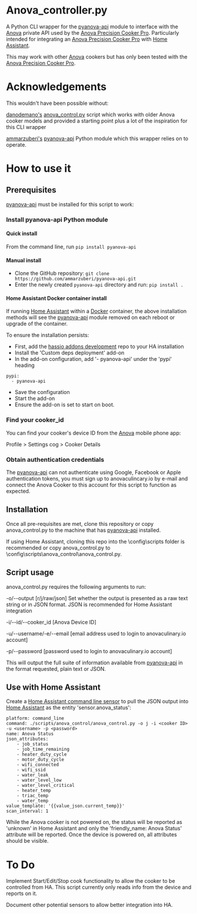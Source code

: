 # Anova_controller.py
A Python CLI wrapper for the [pyanova-api](https://github.com/ammarzuberi/pyanova-api) module to interface with the [Anova](https://anovaculinary.com/) private API used by the [Anova Precision Cooker Pro](https://anovaculinary.com/anova-precision-cooker/pro/). Particularly intended for integrating an [Anova Precision Cooker Pro](https://anovaculinary.com/anova-precision-cooker/pro/) with [Home Assistant](https://www.home-assistant.io/).

This may work with other [Anova](https://anovaculinary.com/) cookers but has only been tested with the [Anova Precision Cooker Pro](https://anovaculinary.com/anova-precision-cooker/pro/).

# Acknowledgements
This wouldn't have been possible without:

[danodemano's](https://github.com/danodemano/) [anova_control.py](https://github.com/danodemano/anova.py/blob/master/anova_control.py) script which works with older Anova cooker models and provided a starting point plus a lot of the inspiration for this CLI wrapper

[ammarzuberi's](https://github.com/ammarzuberi/) [pyanova-api](https://github.com/ammarzuberi/pyanova-api) Python module which this wrapper relies on to operate.

# How to use it

## Prerequisites
[pyanova-api](https://github.com/ammarzuberi/pyanova-api) must be installed for this script to work:

### Install pyanova-api Python module

#### Quick install
From the command line, run
```pip install pyanova-api```

#### Manual install
- Clone the GitHub repository:
```git clone https://github.com/ammarzuberi/pyanova-api.git```
- Enter the newly created `pyanova-api` directory and run:
```pip install .```

#### Home Assistant Docker container install
If running [Home Assistant](https://www.home-assistant.io/) within a [Docker](https://www.docker.com/) container, the above installation methods will see the [pyanova-api](https://github.com/ammarzuberi/pyanova-api) module removed on each reboot or upgrade of the container.

To ensure the installation persists:

- First, add the [hassio addons development](https://github.com/home-assistant/hassio-addons-development) repo to your HA installation
- Install the 'Custom deps deployment' add-on
- In the add-on configuration, add '- pyanova-api' under the 'pypi' heading
```
pypi:
  - pyanova-api
```
- Save the configuration
- Start the add-on
- Ensure the add-on is set to start on boot.

### Find your cooker_id
You can find your cooker's device ID from the [Anova](https://anovaculinary.com/) mobile phone app:

Profile > Settings cog > Cooker Details

### Obtain authentication credentials
The [pyanova-api](https://github.com/ammarzuberi/pyanova-api) can not authenticate using Google, Facebook or Apple authentication tokens, you must sign up to anovaculincary.io by e-mail and connect the Anova Cooker to this account for this script to function as expected.

## Installation
Once all pre-requisites are met, clone this repository or copy anova_control.py to the machine that has [pyanova-api](https://github.com/ammarzuberi/pyanova-api) installed.

If using Home Assistant, cloning this repo into the \config\scripts folder is recommended or copy anova_control.py to  \config\scripts\anova_control\anova_control.py.

## Script usage
anova_control.py requires the following arguments to run:

-o/--output [r/j/raw/json] Set whether the output is presented as a raw text string or in JSON format. JSON is recommended for Home Assistant integration

-i/--id/--cooker_id [Anova Device ID] 

-u/--username/-e/--email [email address used to login to anovaculinary.io account]

-p/--password [password used to login to anovaculinary.io account]

This will output the full suite of information available from [pyanova-api](https://github.com/ammarzuberi/pyanova-api) in the format requested, plain text or JSON.

## Use with Home Assistant
Create a [Home Assistant command line sensor](https://www.home-assistant.io/integrations/sensor.command_line/) to pull the JSON output into [Home Assistant](https://www.home-assistant.io/) as the entity 'sensor.anova_status':
```
platform: command_line
command: ./scripts/anova_control/anova_control.py -o j -i <cooker ID> -u <username> -p <password>
name: Anova Status
json_attributes:
    - job_status
    - job_time_remaining
    - heater_duty_cycle
    - motor_duty_cycle
    - wifi_connected
    - wifi_ssid
    - water_leak
    - water_level_low
    - water_level_critical
    - heater_temp
    - triac_temp
    - water_temp
value_template: '{{value_json.current_temp}}'
scan_interval: 1
```
While the Anova cooker is not powered on, the status will be reported as 'unknown' in Home Assistant and only the 'friendly_name: Anova Status' attribute will be reported. Once the device is powered on, all attributes should be visible.

# To Do
Implement Start/Edit/Stop cook functionality to allow the cooker to be controlled from HA. This script currently only reads info from the device and reports on it.

Document other potential sensors to allow better integration into HA.